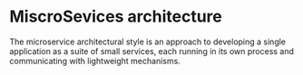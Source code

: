 # MiscroSevices architecture

The microservice architectural style is an approach to developing a single application as a suite of small services, each running in its own process and communicating with lightweight mechanisms.


